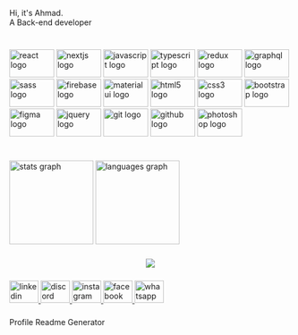 <p align="left">Hi, it's Ahmad.<br>A Back-end developer</p>

###

<br clear="both">

<div align="left">
  <img src="https://cdn.jsdelivr.net/gh/devicons/devicon/icons/react/react-original.svg" height="50" width="80" alt="react logo"  />
  <img src="https://cdn.jsdelivr.net/gh/devicons/devicon/icons/nextjs/nextjs-original.svg" height="50" width="80" alt="nextjs logo"  />
  <img src="https://cdn.jsdelivr.net/gh/devicons/devicon/icons/javascript/javascript-original.svg" height="50" width="80" alt="javascript logo"  />
  <img src="https://cdn.jsdelivr.net/gh/devicons/devicon/icons/typescript/typescript-original.svg" height="50" width="80" alt="typescript logo"  />
  <img src="https://cdn.jsdelivr.net/gh/devicons/devicon/icons/redux/redux-original.svg" height="50" width="80" alt="redux logo"  />
  <img src="https://cdn.jsdelivr.net/gh/devicons/devicon/icons/graphql/graphql-plain.svg" height="50" width="80" alt="graphql logo"  />
  <img src="https://cdn.jsdelivr.net/gh/devicons/devicon/icons/sass/sass-original.svg" height="50" width="80" alt="sass logo"  />
  <img src="https://cdn.jsdelivr.net/gh/devicons/devicon/icons/firebase/firebase-plain.svg" height="50" width="80" alt="firebase logo"  />
  <img src="https://cdn.jsdelivr.net/gh/devicons/devicon/icons/materialui/materialui-original.svg" height="50" width="80" alt="materialui logo"  />
  <img src="https://cdn.jsdelivr.net/gh/devicons/devicon/icons/html5/html5-original.svg" height="50" width="80" alt="html5 logo"  />
  <img src="https://cdn.jsdelivr.net/gh/devicons/devicon/icons/css3/css3-original.svg" height="50" width="80" alt="css3 logo"  />
  <img src="https://cdn.jsdelivr.net/gh/devicons/devicon/icons/bootstrap/bootstrap-original.svg" height="50" width="80" alt="bootstrap logo"  />
  <img src="https://cdn.jsdelivr.net/gh/devicons/devicon/icons/figma/figma-original.svg" height="50" width="80" alt="figma logo"  />
  <img src="https://cdn.jsdelivr.net/gh/devicons/devicon/icons/jquery/jquery-original.svg" height="50" width="80" alt="jquery logo"  />
  <img src="https://cdn.jsdelivr.net/gh/devicons/devicon/icons/git/git-original.svg" height="50" width="80" alt="git logo"  />
  <img src="https://cdn.jsdelivr.net/gh/devicons/devicon/icons/github/github-original.svg" height="50" width="80" alt="github logo"  />
  <img src="https://cdn.jsdelivr.net/gh/devicons/devicon/icons/photoshop/photoshop-plain.svg" height="50" width="80" alt="photoshop logo"  />
</div>

###

<br clear="both">

<div align="left">
  <img src="https://github-readme-stats.vercel.app/api?hide_title=false&hide_rank=false&show_icons=true&include_all_commits=false&count_private=true&disable_animations=false&theme=radical&locale=en&hide_border=false&username=osama24680" height="150" alt="stats graph"  />
  <img src="https://github-readme-stats.vercel.app/api/top-langs?locale=en&hide_title=false&layout=compact&card_width=320&langs_count=6&theme=radical&hide_border=false&username=osama24680" height="150" alt="languages graph"  />
</div>

###

<div align="center">
  <img src="https://profile-counter.glitch.me/osama24680/count.svg?"  />
</div>

###

<div align="left">
  <a href="https://www.linkedin.com/in/osama-megahed-887b76201/" target="_blank">
    <img src="https://raw.githubusercontent.com/maurodesouza/profile-readme-generator/master/src/assets/icons/social/linkedin/default.svg" width="52" height="40" alt="linkedin logo"  />
  </a>
  <a href="discordapp.com/users/Osama-Megahed#6860" target="_blank">
    <img src="https://raw.githubusercontent.com/maurodesouza/profile-readme-generator/master/src/assets/icons/social/discord/default.svg" width="52" height="40" alt="discord logo"  />
  </a>
  <a href="https://www.instagram.com/osamamegahed123/" target="_blank">
    <img src="https://raw.githubusercontent.com/maurodesouza/profile-readme-generator/master/src/assets/icons/social/instagram/default.svg" width="52" height="40" alt="instagram logo"  />
  </a>
  <a href="https://www.facebook.com/profile.php?id=100010179812706" target="_blank">
    <img src="https://raw.githubusercontent.com/maurodesouza/profile-readme-generator/master/src/assets/icons/social/facebook/default.svg" width="52" height="40" alt="facebook logo"  />
  </a>
  <a href="https://wa.me/+201127796848" target="_blank">
    <img src="https://raw.githubusercontent.com/maurodesouza/profile-readme-generator/master/src/assets/icons/social/whatsapp/default.svg" width="52" height="40" alt="whatsapp logo"  />
  </a>
</div>

###
Profile Readme Generator
